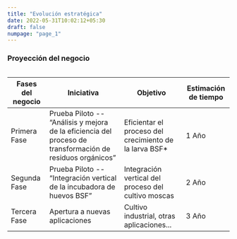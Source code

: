 ```yaml
---
title: "Evolución estratégica"
date: 2022-05-31T10:02:12+05:30
draft: false
numpage: "page_1"
---
```

<H3>Proyección del negocio</H3>
<div style="overflow-x:auto;">
<table class="styled-table"> 
<thead>
<tr><th>Fases del negocio</th> <th>Iniciativa</th> <th>Objetivo</th> <th>Estimación de tiempo</th></tr>
</thead>
<tbody> 
<tr><td>Primera Fase</td> <td>Prueba Piloto -- “Análisis y mejora de la eficiencia del proceso de transformación de residuos orgánicos”</td> <td>Eficientar el proceso del crecimiento de la larva BSF*</td><td>1 Año</td></tr> 
<tr><td>Segunda Fase</td> <td>Prueba Piloto -- “Integración vertical de la incubadora de huevos BSF”</td> <td>Integración vertical del proceso del cultivo moscas</td><td>2 Año</td></tr>
<tr><td>Tercera Fase</td> <td>Apertura a nuevas aplicaciones</td> <td>Cultivo  industrial, otras aplicaciones...</td><td>3 Año</td></tr>
</tbody></table></br>
</div>